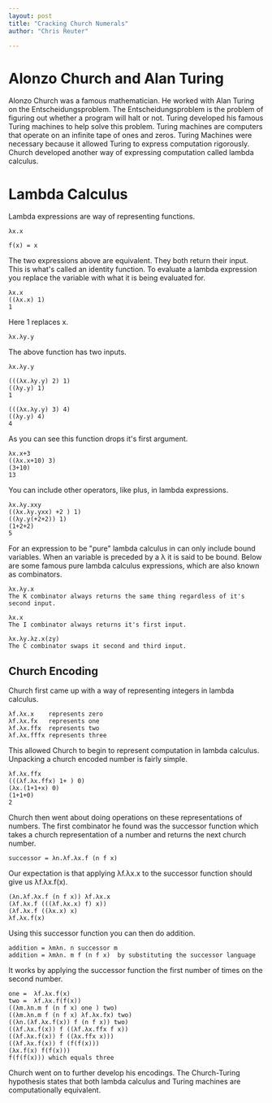 ```yaml
---
layout: post
title: "Cracking Church Numerals"
author: "Chris Reuter"

--- 
```


# Alonzo Church and Alan Turing

Alonzo Church was a famous mathematician. He worked with Alan Turing on the Entscheidungsproblem. The Entscheidungsproblem is the problem of figuring out whether a program will halt or not. Turing developed his famous Turing machines to help solve this problem. Turing machines are computers that operate on an infinite tape of ones and zeros. Turing Machines were necessary because it allowed Turing to express computation rigorously. Church developed another way of expressing computation called lambda calculus.

# Lambda Calculus

Lambda expressions are way of representing functions.

    λx.x

    f(x) = x

The two expressions above are equivalent. They both return their input. This is what's called an identity function. To evaluate a lambda expression you replace the variable with what it is being evaluated for.

    λx.x
    ((λx.x) 1)
    1

Here 1 replaces x. 

    λx.λy.y

The above function has two inputs. 

    λx.λy.y

    (((λx.λy.y) 2) 1)
    ((λy.y) 1)
    1
    
    (((λx.λy.y) 3) 4)
    ((λy.y) 4)
    4

As you can see this function drops it's first argument.

    λx.x+3
    ((λx.x+10) 3)
    (3+10)
    13

You can include other operators, like plus, in lambda expressions. 

    λx.λy.xxy
    ((λx.λy.yxx) +2 ) 1)
    ((λy.y(+2+2)) 1)
    (1+2+2)
    5

For an expression to be "pure" lambda calculus in can only include bound variables. When an variable is preceded by a λ it is said to be bound. Below are some famous pure lambda calculus expressions, which are also known as combinators.
    
    λx.λy.x
    The K combinator always returns the same thing regardless of it's second input.

    λx.x
    The I combinator always returns it's first input.
   
    λx.λy.λz.x(zy)
    The C combinator swaps it second and third input.

    
## Church Encoding

Church first came up with a way of representing integers in lambda calculus.

    λf.λx.x    represents zero
    λf.λx.fx   represents one
    λf.λx.ffx  represents two
    λf.λx.fffx represents three

This allowed Church to begin to represent computation in lambda calculus. Unpacking a church encoded number is fairly simple.

    λf.λx.ffx
    (((λf.λx.ffx) 1+ ) 0)
    (λx.(1+1+x) 0)
    (1+1+0)
    2

Church then went about doing operations on these representations of numbers. The first combinator he found was the successor function which takes a church representation of a number and returns the next church number.

    successor = λn.λf.λx.f (n f x)
  
Our expectation is that applying λf.λx.x to the successor function should give us λf.λx.f(x).

    (λn.λf.λx.f (n f x)) λf.λx.x
    (λf.λx.f (((λf.λx.x) f) x))
    (λf.λx.f ((λx.x) x)
    λf.λx.f(x)
    
Using this successor function you can then do addition.

    addition = λmλn. n successor m
    addition = λmλn. m f (n f x)  by substituting the successor language

It works by applying the successor function the first number of times on the second number. 

    one =  λf.λx.f(x)
    two =  λf.λx.f(f(x))
    ((λm.λn.m f (n f x) one ) two)
    ((λm.λn.m f (n f x) λf.λx.fx) two)
    ((λn.(λf.λx.f(x)) f (n f x)) two)
    ((λf.λx.f(x)) f ((λf.λx.ffx f x))
    ((λf.λx.f(x)) f ((λx.ffx x)))
    ((λf.λx.f(x)) f (f(f(x)))
    (λx.f(x) f(f(x)))
    f(f(f(x))) which equals three

Church went on to further develop his encodings. The Church-Turing hypothesis states that both lambda calculus and Turing machines are computationally equivalent.
